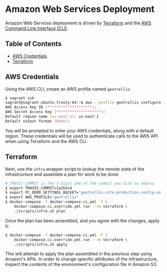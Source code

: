 # Amazon Web Services Deployment

Amazon Web Services deployment is driven by [Terraform](https://terraform.io/) and the [AWS Command Line Interface (CLI)](http://aws.amazon.com/cli/).

## Table of Contents

* [AWS Credentials](#aws-credentials)
* [Terraform](#terraform)

## AWS Credentials

Using the AWS CLI, create an AWS profile named `geotrellis`:

```bash
$ vagrant ssh
vagrant@vagrant-ubuntu-trusty-64:~$ aws --profile geotrellis configure
AWS Access Key ID [********************]:
AWS Secret Access Key [********************]:
Default region name [us-east-1]: us-east-1
Default output format [None]:
```

You will be prompted to enter your AWS credentials, along with a default region. These credentials will be used to authenticate calls to the AWS API when using Terraform and the AWS CLI.

## Terraform

Next, use the `infra` wrapper script to lookup the remote state of the infrastructure and assemble a plan for work to be done:

```bash
# TRAVIS_COMMIT is the 7-digit SHA of the commit you wish to deploy
$ export TRAVIS_COMMIT=1a2b3c4
$ export PC_DEMO_SETTINGS_BUCKET="geotrellis-site-production-config-us-east-1"
$ export AWS_PROFILE="geotrellis"
$ docker-compose -f docker-compose.ci.yml -f \
	docker-compose.ci.override.yml run --rm terraform \
	./scripts/infra.sh plan
```

Once the plan has been assembled, and you agree with the changes, apply it:

```bash
$ docker-compose -f docker-compose.ci.yml -f \
	docker-compose.ci.override.yml run --rm terraform \
	./scripts/infra.sh apply
```

This will attempt to apply the plan assembled in the previous step using Amazon's APIs. In order to change specific attributes of the infrastructure, inspect the contents of the environment's configuration file in Amazon S3.
